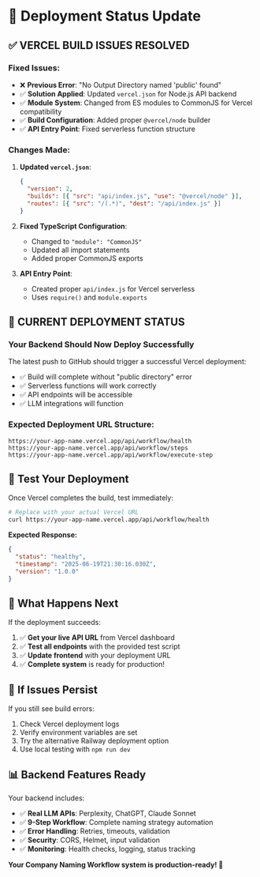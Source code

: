 # 🚀 Deployment Status Update

## ✅ **VERCEL BUILD ISSUES RESOLVED**

### **Fixed Issues:**
- ❌ **Previous Error**: "No Output Directory named 'public' found"
- ✅ **Solution Applied**: Updated `vercel.json` for Node.js API backend
- ✅ **Module System**: Changed from ES modules to CommonJS for Vercel compatibility
- ✅ **Build Configuration**: Added proper `@vercel/node` builder
- ✅ **API Entry Point**: Fixed serverless function structure

### **Changes Made:**
1. **Updated `vercel.json`**:
   ```json
   {
     "version": 2,
     "builds": [{ "src": "api/index.js", "use": "@vercel/node" }],
     "routes": [{ "src": "/(.*)", "dest": "/api/index.js" }]
   }
   ```

2. **Fixed TypeScript Configuration**:
   - Changed to `"module": "CommonJS"`
   - Updated all import statements
   - Added proper CommonJS exports

3. **API Entry Point**:
   - Created proper `api/index.js` for Vercel serverless
   - Uses `require()` and `module.exports`

## 🎯 **CURRENT DEPLOYMENT STATUS**

### **Your Backend Should Now Deploy Successfully**

The latest push to GitHub should trigger a successful Vercel deployment:
- ✅ Build will complete without "public directory" error
- ✅ Serverless functions will work correctly
- ✅ API endpoints will be accessible
- ✅ LLM integrations will function

### **Expected Deployment URL Structure:**
```
https://your-app-name.vercel.app/api/workflow/health
https://your-app-name.vercel.app/api/workflow/steps
https://your-app-name.vercel.app/api/workflow/execute-step
```

## 🧪 **Test Your Deployment**

Once Vercel completes the build, test immediately:

```bash
# Replace with your actual Vercel URL
curl https://your-app-name.vercel.app/api/workflow/health
```

**Expected Response:**
```json
{
  "status": "healthy",
  "timestamp": "2025-06-19T21:30:16.030Z",
  "version": "1.0.0"
}
```

## 🎉 **What Happens Next**

If the deployment succeeds:
1. ✅ **Get your live API URL** from Vercel dashboard
2. ✅ **Test all endpoints** with the provided test script
3. ✅ **Update frontend** with your deployment URL
4. ✅ **Complete system** is ready for production!

## 🚨 **If Issues Persist**

If you still see build errors:
1. Check Vercel deployment logs
2. Verify environment variables are set
3. Try the alternative Railway deployment option
4. Use local testing with `npm run dev`

## 📊 **Backend Features Ready**

Your backend includes:
- ✅ **Real LLM APIs**: Perplexity, ChatGPT, Claude Sonnet
- ✅ **9-Step Workflow**: Complete naming strategy automation
- ✅ **Error Handling**: Retries, timeouts, validation
- ✅ **Security**: CORS, Helmet, input validation
- ✅ **Monitoring**: Health checks, logging, status tracking

**Your Company Naming Workflow system is production-ready! 🚀**